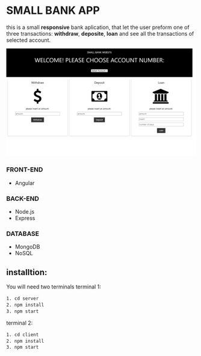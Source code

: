 # SMALL BANK APP

this is a small **responsive** bank aplication, that let the user preform one of three transactions:
__withdraw__, __deposite__, __loan__
and see all the transactions of selected account.

![grab-landing-page](https://github.com/eilonALT/SmallBank/blob/master/landpage.png)

### FRONT-END
- Angular

### BACK-END
- Node.js
- Express

### DATABASE
- MongoDB
- NoSQL

## installtion:
You will need two terminals
terminal 1:
```sh
1. cd server
2. npm install
3. npm start
```

terminal 2:
```sh
1. cd client
2. npm install
3. npm start
```